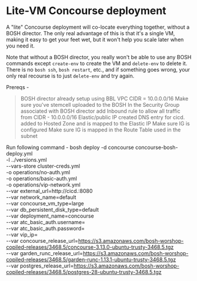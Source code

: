 # Lite-VM Concourse deployment

A "lite" Concourse deployment will co-locate everything together, without a
BOSH director. The only real advantage of this is that it's a single VM, making
it easy to get your feet wet, but it won't help you scale later when you need
it.

Note that without a BOSH director, you really won't be able to use any BOSH
commands except `create-env` to create the VM and `delete-env` to delete it.
There is no `bosh ssh`, `bosh restart`, etc., and if something goes wrong, your
only real recourse is to just `delete-env` and try again.



Prereqs - 
> BOSH director already setup using BBL
> VPC CIDR = 10.0.0.0/16
> Make sure you've stemcell uploaded to the BOSH
> In the Security Group associated with BOSH director add Inbound rule to allow all traffic from CIDR - 10.0.0.0/16
> Elastic/public IP created 
> DNS entry for cicd.<your domain.com> added to Hosted Zone and is mapped to the Elastic IP
> Make sure IG is configured
> Make sure IG is mapped in the Route Table used in the subnet


Run following command - 
bosh deploy -d concourse concourse-bosh-deploy.yml \
 -l ../versions.yml \
 --vars-store cluster-creds.yml \
 -o operations/no-auth.yml \
 -o operations/basic-auth.yml \
 -o operations/vip-network.yml \
 --var external_url=http://cicd.<your domain.com>:8080 \
 --var network_name=default \
 --var concourse_vm_type=large \
 --var db_persistent_disk_type=default \
 --var deployment_name=concourse \
 --var atc_basic_auth.username=<username> \
 --var atc_basic_auth.password=<password> \
 --var vip_ip=<Elastic IP mapped to cicd.yourdomain> \
 --var concourse_release_url=https://s3.amazonaws.com/bosh-worshop-copiled-releases/3468.5/concourse-3.13.0-ubuntu-trusty-3468.5.tgz \
 --var garden_runc_release_url=https://s3.amazonaws.com/bosh-worshop-copiled-releases/3468.5/garden-runc-1.13.1-ubuntu-trusty-3468.5.tgz \
 --var postgres_release_url=https://s3.amazonaws.com/bosh-worshop-copiled-releases/3468.5/postgres-28-ubuntu-trusty-3468.5.tgz

